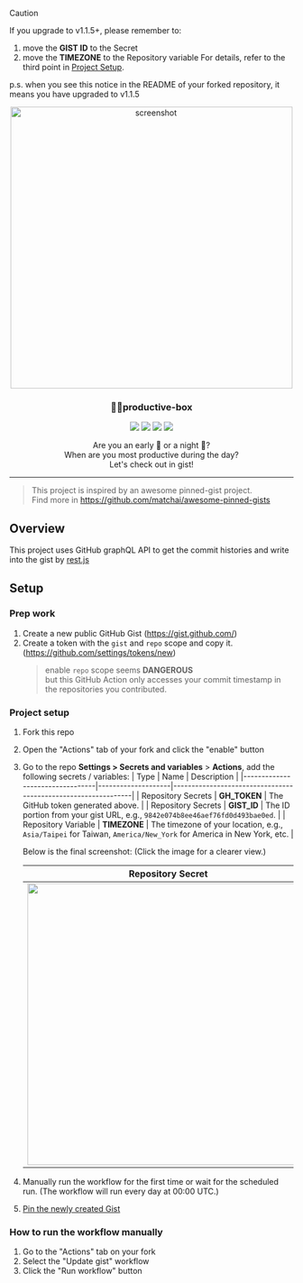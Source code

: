 > [!CAUTION]
> If you upgrade to v1.1.5+, please remember to:
>
> 1. move the **GIST ID** to the Secret
> 2. move the **TIMEZONE** to the Repository variable
>    For details, refer to the third point in [Project Setup](https://github.com/maxam2017/productive-box/tree/master?tab=readme-ov-file#project-setup).
>
> p.s. when you see this notice in the README of your forked repository, it means you have upgraded to v1.1.5

<p align="center">
  <a href="http://lovera.maxam.now.sh/">
    <img src="https://user-images.githubusercontent.com/25841814/79395484-5081ae80-7fac-11ea-9e27-ac91472e31dd.png" alt="screenshot" width="500">
  </a>
  <h3 align="center">📌✨productive-box</h3>
</p>
  
<p align="center">
   <img src="https://img.shields.io/badge/language-typescript-blue?style"/>
   <img src="https://img.shields.io/github/license/maxam2017/productive-box"/>
   <img src="https://img.shields.io/github/stars/maxam2017/productive-box"/>
   <img src="https://img.shields.io/github/forks/maxam2017/productive-box"/>
</p>
<p align="center">
   Are you an early 🐤 or a night 🦉?
   <br/>
   When are you most productive during the day?
   <br/>
   Let's check out in gist!
</p>

---

> This project is inspired by an awesome pinned-gist project.<br/>
> Find more in https://github.com/matchai/awesome-pinned-gists

## Overview

This project uses GitHub graphQL API to get the commit histories and write into the gist by [rest.js](https://github.com/octokit/rest.js#readme)

## Setup

### Prep work

1. Create a new public GitHub Gist (https://gist.github.com/)
1. Create a token with the `gist` and `repo` scope and copy it. (https://github.com/settings/tokens/new)
   > enable `repo` scope seems **DANGEROUS**<br/>
   > but this GitHub Action only accesses your commit timestamp in the repositories you contributed.

### Project setup

1. Fork this repo
1. Open the "Actions" tab of your fork and click the "enable" button
1. Go to the repo **Settings > Secrets and variables** > **Actions**,
   add the following secrets / variables:
   | Type | Name | Description |
   |---------------------------------|--------------------|---------------------------------------------------------------|
   | Repository Secrets | **GH_TOKEN** | The GitHub token generated above. |
   | Repository Secrets | **GIST_ID** | The ID portion from your gist URL, e.g., `9842e074b8ee46aef76fd0d493bae0ed`. |
   | Repository Variable | **TIMEZONE** | The timezone of your location, e.g., `Asia/Taipei` for Taiwan, `America/New_York` for America in New York, etc. |

   Below is the final screenshot: (Click the image for a clearer view.)

   |Repository Secret|Repository Variable|
   |:-:|:-:|
   |<img width="500" alt="" src="https://github.com/maxam2017/productive-box/assets/25841814/53a1ddfa-17f3-40c0-b8db-afd674d616e6">|<img width="500" src="https://github.com/maxam2017/productive-box/assets/25841814/836f8374-ae13-4617-9e18-62ed3eb8e179">|
1. Manually run the workflow for the first time or wait for the scheduled run. (The workflow will run every day at 00:00 UTC.)
1. [Pin the newly created Gist](https://help.github.com/en/github/setting-up-and-managing-your-github-profile/pinning-items-to-your-profile)

### How to run the workflow manually
1. Go to the "Actions" tab on your fork
1. Select the "Update gist" workflow
1. Click the "Run workflow" button
